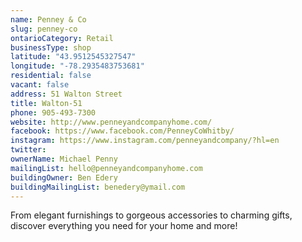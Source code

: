 ```yaml
---
name: Penney & Co 
slug: penney-co
ontarioCategory: Retail
businessType: shop
latitude: "43.9512545327547"
longitude: "-78.2935483753681"
residential: false
vacant: false
address: 51 Walton Street
title: Walton-51
phone: 905-493-7300
website: http://www.penneyandcompanyhome.com/
facebook: https://www.facebook.com/PenneyCoWhitby/
instagram: https://www.instagram.com/penneyandcompany/?hl=en
twitter: 
ownerName: Michael Penny
mailingList: hello@penneyandcompanyhome.com 
buildingOwner: Ben Edery
buildingMailingList: benedery@ymail.com
---
```


From elegant furnishings to gorgeous accessories to charming gifts, discover everything you need for your home and more!
